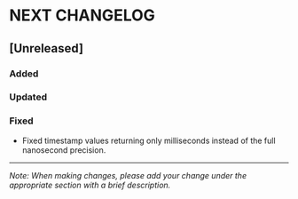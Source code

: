 # NEXT CHANGELOG

## [Unreleased]

### Added

### Updated

### Fixed
- Fixed timestamp values returning only milliseconds instead of the full nanosecond precision.
---
*Note: When making changes, please add your change under the appropriate section with a brief description.* 
